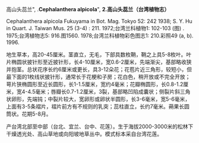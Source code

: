 高山头蕊兰",
.**Cephalanthera alpicola**",
**2.高山头蕊兰（台湾植物志）**

Cephalanthera alpicola Fukuyama in Bot. Mag. Tokyo 52: 242 1938; S. Y. Hu in Quart. J. Taiwan Mus. 25 (3-4) : 211. 1972;台湾兰科植物1: 102-103 (图) . 1975;台湾植物志5: 916.图1560. 1978;台湾兰科植物彩色图志1: 210.彩照49 (a, b). 1996.

地生草本，高20-45厘米。茎直立，无毛，下部具数枚鞘，鞘之上具5-8枚叶。叶片椭圆状披针形至近披针形，长4-10厘米，宽0.6-2厘米，先端渐尖，基部略收狭并抱茎。总状花序长约6厘米或更长，具3-12朵花；花苞片近三角形，较短小，但最下面的1枚线状披针形，通常长于花梗和子房；花白色，稍开放或不完全开放；萼片狭椭圆形至近长圆形，长1-1.5厘米，宽约4毫米；花瓣椭圆形，长0.8-1.2厘米，宽4-4.5毫米；唇瓣长0.7-1.2厘米，3裂，基部略凹陷成囊状；侧裂片斜三角状卵形，先端钝；中裂片较大，宽卵形或卵状半圆形，长3-6毫米，宽5-6毫米，上面有3-5条褶片，褶片前方有不规则的乳突；蕊柱直立，长约7毫米。蒴果长圆筒状。花期5-8月。

产台湾北部至中部（台北、宜兰、台中、花莲）。生于海拔2000-3000米的松林下干燥透光处、高山草地或向阳坡地草丛中。模式标本采自台湾花莲。
